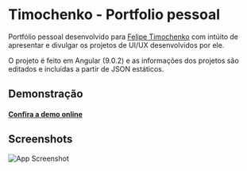 # Timochenko - Portfolio pessoal

Portfólio pessoal desenvolvido para [Felipe Timochenko](https://www.linkedin.com/in/felipetimochenko/) com intúito de apresentar e divulgar os projetos de UI/UX desenvolvidos por ele.

O projeto é feito em Angular (9.0.2) e as informações dos projetos são editados e incluidas a partir de JSON estáticos.

## Demonstração

#### [Confira a demo online](https://timochenko-portfolio.vercel.app/)

## Screenshots

![App Screenshot](https://i.imgur.com/cZ54Bfo.gif)

